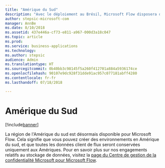 ```yaml
---
title: "Amérique du Sud"
description: "Avec le déploiement au Brésil, Microsoft Flow disposera d'une parité totale avec toutes les régions Dynamics 365."
author: stepsic-microsoft-com
manager: AnnBe
ms.date: 8/10/2018
ms.assetid: 437e446a-cf73-e811-a967-000d3a18c047
ms.topic: article
ms.prod: 
ms.service: business-applications
ms.technology: 
ms.author: stepsic
audience: Admin
ms.translationtype: HT
ms.sourcegitcommit: 0b40bb3c98145f5a260f412701a884a5936174ce
ms.openlocfilehash: 90107e9dc928f31dde91ac957c077181abff4280
ms.contentlocale: fr-fr
ms.lasthandoff: 07/18/2018

---
```

# <a name="south-america"></a>Amérique du Sud


[!include[banner](../../includes/banner.md)]

La région de l'Amérique du sud est désormais disponible pour Microsoft Flow. Cela signifie que vous pouvez créer des environnements en Amérique du sud, et que toutes les données client de flux seront conservées uniquement aux Amériques. Pour en savoir plus sur nos engagements relatifs au stockage de données, visitez la [page du Centre de gestion de la confidentialité Microsoft pour Microsoft Flow](https://www.microsoft.com/en-us/TrustCenter/CloudServices/business-application-platform/data-location).

